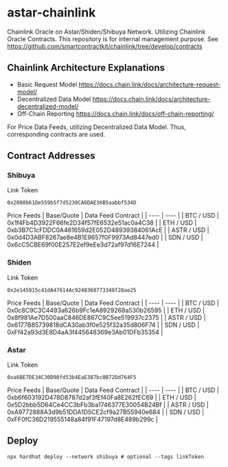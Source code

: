# astar-chainlink

Chainlink Oracle on Astar/Shiden/Shibuya Network.
Utilizing Chainlink Oracle Contracts. This repository is for internal management purpose.
See https://github.com/smartcontractkit/chainlink/tree/develop/contracts

## Chainlink Architecture Explanations
- Basic Request Model https://docs.chain.link/docs/architecture-request-model/
- Decentralized Data Model https://docs.chain.link/docs/architecture-decentralized-model/
- Off-Chain Reporting https://docs.chain.link/docs/off-chain-reporting/

For Price Data Feeds, utilizing Decentralized Data Model. Thus, corresponding contracts are used.

## Contract Addresses
### Shibuya
Link Token
```
0x2080b61De559b5f7d5230CA6DAE36B5aabbf534D
```

Price Feeds
|  Base/Quote  |  Data Feed Contract  |
| ---- | ---- |
|  BTC / USD  |  0x1f4Fb4D3922F66fe2D34f57fE6532e51ac0a4C38  |
|  ETH / USD  |  0xb3B7C1cFDDC0A461659d2E052D48939384061AcE  |
|  ASTR / USD |  0x0d4D3ABF8267ae8e4B1E9657f0F9973Ad8447ed0  |
|  SDN / USD  |  0x6cC5CBE69f00E257E2ef9eEe3d72af97d16E7244  |

### Shiden
Link Token
```
0x2e145915c41dA47614Ac9248368773348f28ae25
```

Price Feeds
|  Base/Quote  |  Data Feed Contract  |
| ---- | ---- |
|  BTC / USD  |  0x0c8C9C3C4493a626b9Fc1eA8929268a530b26595  |
|  ETH / USD  |  0x8f981Ae7D500aaC846DE867C9C5ee519937c2375  |
|  ASTR / USD |  0x6177B85739818dCA30ab3f0e525f32a35d806F74  |
|  SDN / USD  |  0xFf42a93d3E8D4aA3f445648369e3Ab01DFb35354  |

### Astar
Link Token
```
0xa6BE7DE34C30D98fd53b4EaE387bc0B72Dd764F5
```

Price Feeds
|  Base/Quote  |  Data Feed Contract  |
| ---- | ---- |
|  BTC / USD  |  0xb6f603192D478D8787d2af3fEf40Fa8E262fEC69  |
|  ETH / USD  |  0x5D2bbb5D64Ce4CC3bFb3ba1746377E30054B24Bf  |
|  ASTR / USD |  0xA9772888A3d9b51DDA1D5CE2cf9a27B55940e684  |
|  SDN / USD  |  0xFF0fC36D219555148a84f91F47197d8E489b299c  |

## Deploy
```
npx hardhat deploy --network shibuya # optional --tags linkToken
```
